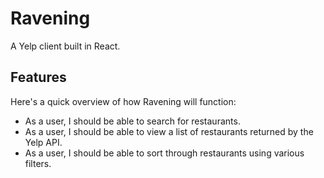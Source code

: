 # Ravening

A Yelp client built in React.

## Features

Here's a quick overview of how Ravening will function:

* As a user, I should be able to search for restaurants.
* As a user, I should be able to view a list of restaurants returned by the Yelp API.
* As a user, I should be able to sort through restaurants using various filters.
